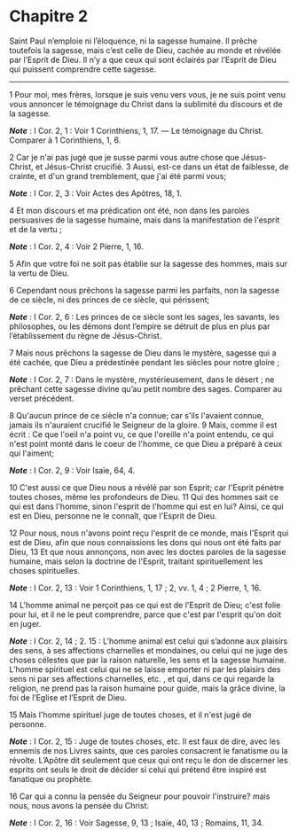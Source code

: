 # Chapitre 2

Saint Paul n’emploie ni l’éloquence, ni la sagesse humaine.
Il prêche toutefois la sagesse, mais c’est celle de Dieu, cachée au monde et révélée par l’Esprit de Dieu.
Il n’y a que ceux qui sont éclairés par l’Esprit de Dieu qui puissent comprendre cette sagesse.

***

1 Pour moi, mes frères, lorsque je suis venu vers vous, je ne suis point venu vous annoncer le témoignage du Christ dans la sublimité du discours et de la sagesse.

***Note*** :  I Cor. 2, 1 : Voir 1 Corinthiens, 1, 17. ― Le témoignage du Christ. Comparer à 1 Corinthiens, 1, 6.

2 Car je n'ai pas jugé que je susse parmi vous autre chose que Jésus-Christ, et Jésus-Christ crucifié. 3 Aussi, est-ce dans un état de faiblesse, de crainte, et d'un grand tremblement, que j'ai été parmi vous;

***Note*** :  I Cor. 2, 3 : Voir Actes des Apôtres, 18, 1.

4 Et mon discours et ma prédication ont été, non dans les paroles persuasives de la sagesse humaine, mais dans la manifestation de l'esprit et de la vertu ;

***Note*** :  I Cor. 2, 4 : Voir 2 Pierre, 1, 16.

5 Afin que votre foi ne soit pas établie sur la sagesse des hommes, mais sur la vertu de Dieu.


6 Cependant nous prêchons la sagesse parmi les parfaits, non la sagesse de ce siècle, ni des princes de ce siècle, qui périssent;

***Note*** :  I Cor. 2, 6 : Les princes de ce siècle sont les sages, les savants, les philosophes, ou les démons dont l’empire se détruit de plus en plus par l’établissement du règne de Jésus-Christ.

7 Mais nous prêchons la sagesse de Dieu dans le mystère, sagesse qui a été cachée, que Dieu a prédestinée pendant les siècles pour notre gloire ;

***Note*** :  I Cor. 2, 7 : Dans le mystère, mystérieusement, dans le désert ; ne prêchant cette sagesse divine qu’au petit nombre des sages. Comparer au verset précédent.

8 Qu'aucun prince de ce siècle n'a connue; car s'ils l'avaient connue, jamais ils n'auraient crucifié le Seigneur de la gloire. 9 Mais, comme il est écrit : Ce que l'oeil n'a point vu, ce que l'oreille n'a point entendu, ce qui n'est point monté dans le coeur de l'homme, ce que Dieu a préparé à ceux qui l'aiment;

***Note*** :  I Cor. 2, 9 : Voir Isaïe, 64, 4.

10 C'est aussi ce que Dieu nous a révélé par son Esprit; car l'Esprit pénètre toutes choses, même les profondeurs de Dieu. 11 Qui des hommes sait ce qui est dans l'homme, sinon l'esprit de l'homme qui est en lui? Ainsi, ce qui est en Dieu, personne ne le connaît, que l'Esprit de Dieu.


12 Pour nous, nous n'avons point reçu l'esprit de ce monde, mais l'Esprit qui est de Dieu, afin que nous connaissions les dons qui nous ont été faits par Dieu, 13 Et que nous annonçons, non avec les doctes paroles de la sagesse humaine, mais selon la doctrine de l'Esprit, traitant spirituellement les choses spirituelles.

***Note*** :  I Cor. 2, 13 : Voir 1 Corinthiens, 1, 17 ; 2, vv. 1, 4 ; 2 Pierre, 1, 16.

14 L'homme animal ne perçoit pas ce qui est de l'Esprit de Dieu; c'est folie pour lui, et il ne le peut comprendre, parce que c'est par l'esprit qu'on doit en juger.

***Note*** :  I Cor. 2, 14 ; 2. 15 : L’homme animal est celui qui s’adonne aux plaisirs des sens, à ses affections charnelles et mondaines, ou celui qui ne juge des choses célestes que par la raison naturelle, les sens et la sagesse humaine. L’homme spirituel est celui qui ne se laisse emporter ni par les plaisirs des sens ni par ses affections charnelles, etc. , et qui, dans ce qui regarde la religion, ne prend pas la raison humaine pour guide, mais la grâce divine, la foi de l’Eglise et l’Esprit de Dieu.

15 Mais l'homme spirituel juge de toutes choses, et il n'est jugé de personne.

***Note*** :  I Cor. 2, 15 : Juge de toutes choses, etc. Il est faux de dire, avec les ennemis de nos Livres saints, que ces paroles consacrent le fanatisme ou la révolte. L’Apôtre dit seulement que ceux qui ont reçu le don de discerner les esprits ont seuls le droit de décider si celui qui prétend être inspiré est fanatique ou prophète.

16 Car qui a connu la pensée du Seigneur pour pouvoir l'instruire? mais nous, nous avons la pensée du Christ.

***Note*** :  I Cor. 2, 16 : Voir Sagesse, 9, 13 ; Isaïe, 40, 13 ; Romains, 11, 34.

